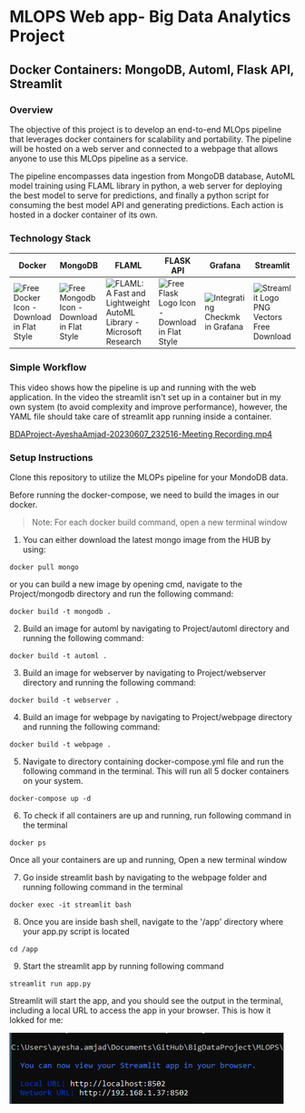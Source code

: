 # MLOPS Web app- Big Data Analytics Project

## Docker Containers: MongoDB, Automl, Flask API, Streamlit

### Overview

The objective of this project is to develop an end-to-end MLOps pipeline that leverages docker containers for scalability and portability.
The pipeline will be hosted on a web server and connected to a webpage that allows anyone to use this MLOps pipeline as a service.

The pipeline encompasses data ingestion from MongoDB database, AutoML model training using FLAML library in python, a web server for deploying the best model to serve for predictions, and finally a python script for consuming the best model API and generating predictions. Each action is hosted in a docker container of its own.

### Technology Stack

| Docker                                                       | MongoDB                                                      | FLAML                                                        | FLASK  API                                                   | Grafana                                                      | Streamlit                                                    |
| ------------------------------------------------------------ | ------------------------------------------------------------ | ------------------------------------------------------------ | ------------------------------------------------------------ | ------------------------------------------------------------ | ------------------------------------------------------------ |
| ![Free Docker Icon - Download in Flat Style](https://cdn.iconscout.com/icon/free/png-256/free-docker-226091.png) | ![Free Mongodb Icon - Download in Flat Style](https://cdn.iconscout.com/icon/free/png-256/free-mongodb-5-1175140.png) | ![FLAML: A Fast and Lightweight AutoML Library - Microsoft Research](https://www.microsoft.com/en-us/research/uploads/prod/2020/02/flaml.png) | ![Free Flask Logo Icon - Download in Flat Style](https://cdn.iconscout.com/icon/free/png-256/free-flask-51-285137.png?f=webp) | ![Integrating Checkmk in Grafana](https://docs.checkmk.com/latest/images/grafana_logo.png) | ![Streamlit Logo PNG Vectors Free Download](https://seeklogo.com/images/S/streamlit-logo-B405F7E2FC-seeklogo.com.png) |

### Simple Workflow

This video shows how the pipeline is up and running with the web application. In the video the streamlit isn't set up in a container but in my own system (to avoid complexity and improve performance), however, the YAML file should take care of streamlit app running inside a container. 

[BDAProject-AyeshaAmjad-20230607_232516-Meeting Recording.mp4](https://asterasoftware-my.sharepoint.com/:v:/g/personal/ayesha_amjad_astera_com/EbKdXE6xFohAlSwEc8Ag77wBH-WcLZa45WMPCU3dTOFyfw?e=BfbZRP)

### Setup Instructions

Clone this repository to utilize the MLOPs pipeline for your MondoDB data. 

Before running the docker-compose, we need to build the images in our docker. 

> Note: For each docker build command, open a new terminal window

1. You can either download the latest mongo image from the HUB by using:

```
docker pull mongo
```

or you can build a new image by opening cmd, navigate to the Project/mongodb directory and run the following command:

```
docker build -t mongodb .
```

2. Build an image for automl by navigating to Project/automl directory and running the following command:

```
docker build -t automl .
```

3. Build an image for webserver by navigating to Project/webserver directory and running the following command:

```
docker build -t webserver .
```

4. Build an image for webpage by navigating to Project/webpage directory and running the following command:

```
docker build -t webpage .
```

5. Navigate to directory containing docker-compose.yml file and run the following command in the terminal. This will run all 5 docker containers on your system. 

```
docker-compose up -d
```

6. To check if all containers are up and running, run following command in the terminal

```
docker ps
```



Once all your containers are up and running, Open a new terminal window 

7. Go inside streamlit bash by navigating to the webpage folder and running following command in the terminal

```
docker exec -it streamlit bash
```

8. Once you are inside bash shell, navigate to the '/app' directory where your app.py script is located

```
cd /app
```

9. Start the streamlit app by running following command 

```
streamlit run app.py
```

Streamlit will start the app, and you should see the output in the terminal, including a local URL to access the app in your browser. This is how it lokked for me:

![image-20230605013744047](README.assets/image-20230605013744047.png)
